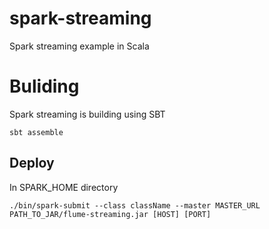 # spark-streaming

Spark streaming example in Scala

# Buliding 
Spark streaming is building using SBT
    
    sbt assemble
    
## Deploy 
In SPARK_HOME directory

    ./bin/spark-submit --class className --master MASTER_URL 
    PATH_TO_JAR/flume-streaming.jar [HOST] [PORT]



